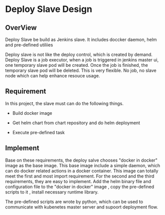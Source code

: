 # Deploy Slave Design #

## OverView ##
Deploy Slave be build as Jenkins slave. It includes doccker daemon, helm and pre-defined utiliies

Deploy slave is not like the deploy control, which is created by demand. Deploy Slave is a job executor, when a job is triggered
in jenkins master ui, one temporary slave pod will be created. Once the job is finished, the temporary slave pod will be 
deleted. This is very flexible. No job, no slave node which can help enhance resouce usage. 

## Requirement ##

In this project, the slave must can do the following things.

* Build docker image

* Get helm chart from chart repository and do helm deployment

* Execute pre-defined task

## Implement ##

Base on these requirements,  the deploy salve chooses "docker in docker" image as the base image.  This base image include
a simple daemon, which can do docker related actions in a docker container. This image can totally meet the first and most import
requirement. For the second and the third requirements, they are easy to implement. Add the helm binary file and configuration file
to the "docker in docker" image , copy the pre-defined scripts to it , install necessary runtime library. 

The pre-defined scripts are wrote by python, which can be used to communicate with kubenetes master server and supoort deployment flow.
